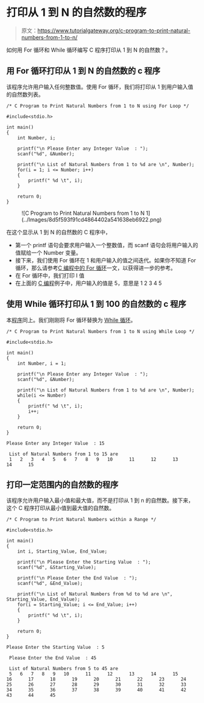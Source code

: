 # 打印从 1 到 N 的自然数的程序

> 原文：<https://www.tutorialgateway.org/c-program-to-print-natural-numbers-from-1-to-n/>

如何用 For 循环和 While 循环编写 C 程序打印从 1 到 N 的自然数？。

## 用 For 循环打印从 1 到 N 的自然数的 c 程序

该程序允许用户输入任何整数值。使用 For 循环，我们将打印从 1 到用户输入值的自然数列表。

```
/* C Program to Print Natural Numbers from 1 to N using For Loop */

#include<stdio.h>

int main()
{
  	int Number, i;

  	printf("\n Please Enter any Integer Value  : ");
  	scanf("%d", &Number);

  	printf("\n List of Natural Numbers from 1 to %d are \n", Number);  	
	for(i = 1; i <= Number; i++)
  	{
    	printf(" %d \t", i);
  	}

  	return 0;
}
```

<figure class="wp-block-image">![C Program to Print Natural Numbers from 1 to N 1](../Images/8d5f593f91cd4864402a541638eb6922.png)</figure>

在这个显示从 1 到 N 的自然数的 C 程序中，

*   第一个 printf 语句会要求用户输入一个整数值，而 scanf 语句会将用户输入的值赋给一个 Number 变量。
*   接下来，我们使用 For 循环在 1 和用户输入的值之间迭代。如果你不知道 For 循环，那么请参考[C 编程中的 For 循环](https://www.tutorialgateway.org/for-loop-in-c-programming/)一文，以获得进一步的参考。
*   在 For 循环中，我们打印 I 值
*   在上面的 [C 编程](https://www.tutorialgateway.org/c-programming/)例子中，用户输入的值是 5，意思是 1 2 3 4 5

## 使用 While 循环打印从 1 到 100 的自然数的 c 程序

本[程序](https://www.tutorialgateway.org/c-programming-examples/)同上。我们刚刚将 For 循环替换为 [While 循环](https://www.tutorialgateway.org/while-loop-in-c/)。

```
/* C Program to Print Natural Numbers from 1 to N using While Loop */

#include<stdio.h>

int main()
{
  	int Number, i = 1;

  	printf("\n Please Enter any Integer Value  : ");
  	scanf("%d", &Number);

  	printf("\n List of Natural Numbers from 1 to %d are \n", Number);  	
	while(i <= Number)
  	{
    	printf(" %d \t", i);
    	i++;
  	}

  	return 0;
}
```

```
Please Enter any Integer Value  : 15

 List of Natural Numbers from 1 to 15 are 
 1 	 2 	 3 	 4 	 5 	 6 	 7 	 8 	 9 	 10 	 11 	 12 	 13 	 14 	 15
```

## 打印一定范围内的自然数的程序

该程序允许用户输入最小值和最大值，而不是打印从 1 到 n 的自然数。接下来，这个 C 程序打印从最小值到最大值的自然数。

```
/* C Program to Print Natural Numbers within a Range */

#include<stdio.h>

int main()
{
  	int i, Starting_Value, End_Value;

  	printf("\n Please Enter the Starting Value  : ");
  	scanf("%d", &Starting_Value);

  	printf("\n Please Enter the End Value  : ");
  	scanf("%d", &End_Value);  	

  	printf("\n List of Natural Numbers from %d to %d are \n", Starting_Value, End_Value);  	
	for(i = Starting_Value; i <= End_Value; i++)
  	{
    	printf(" %d \t", i);
  	}

  	return 0;
}
```

```
Please Enter the Starting Value  : 5

 Please Enter the End Value  : 45

 List of Natural Numbers from 5 to 45 are 
 5 	 6 	 7 	 8 	 9 	 10 	 11 	 12 	 13 	 14 	 15 	 16 	 17 	 18 	 19 	 20 	 21 	 22 	 23 	 24 	 25 	 26 	 27 	 28 	 29 	 30 	 31 	 32 	 33 	 34 	 35 	 36 	 37 	 38 	 39 	 40 	 41 	 42 	 43 	 44 	 45 
```